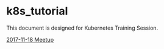 # k8s_tutorial

This document is designed for Kubernetes Training Session.

[2017-11-18 Meetup](oracle-meetup-20171118.md)